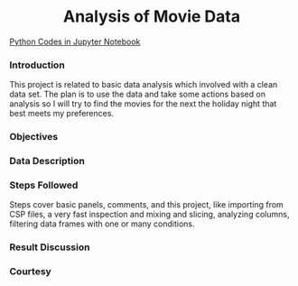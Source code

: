<h1 align="center">Analysis of Movie Data</h1>
<a href="https://github.com/khhasibulhasan/Movies_Data_Analysis/blob/main/movie_data_analysis.ipynb" target="_blank">Python Codes in Jupyter Notebook</a>

<h3>Introduction</h3>
<p>This project is related to basic data analysis which involved with a clean data set. The plan is to use the data and take some actions based on analysis so I will try to find the movies for the next the holiday night that best meets my preferences.</p>

<h3>Objectives</h3>
<p></p>

<h3>Data Description</h3>
<p></p>

<h3>Steps Followed</h3>
<p>Steps cover basic panels, comments, and this project, like importing from CSP files, a very fast inspection and mixing and slicing, analyzing columns, filtering data frames with one or many conditions. </p>

<h3>Result Discussion</h3>
<p></p>

<h3>Courtesy</h3>
<p></p>

